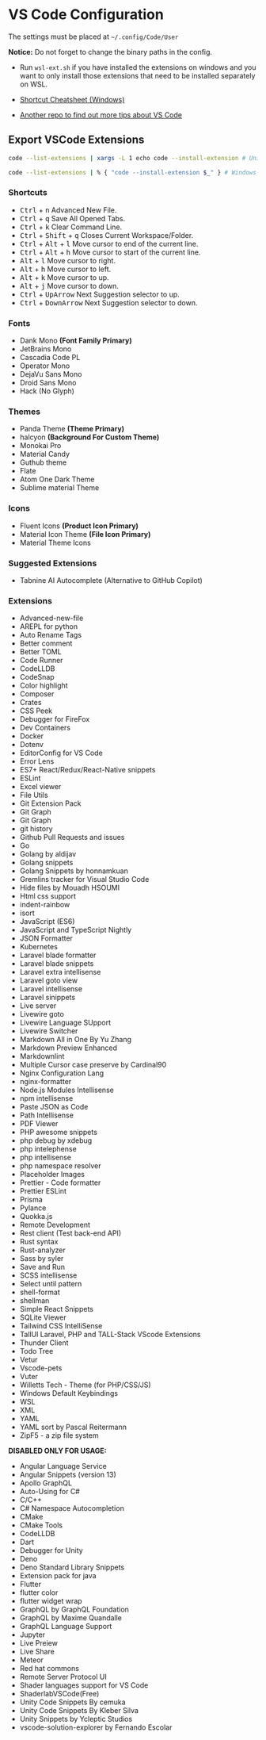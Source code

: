 # VS Code Configuration

The settings must be placed at `~/.config/Code/User`

**Notice:** Do not forget to change the binary paths in the config.

- Run `wsl-ext.sh` if you have installed the extensions on windows and you want to only install those extensions that need to be installed separately on WSL.

- [Shortcut Cheatsheet (Windows)](https://code.visualstudio.com/shortcuts/keyboard-shortcuts-windows.pdf)
- [Another repo to find out more tips about VS Code](https://github.com/cavo789/vscode_tips)

## Export VSCode Extensions

```bash
code --list-extensions | xargs -L 1 echo code --install-extension # Unix

code --list-extensions | % { "code --install-extension $_" } # Windows PowerShell
```

### Shortcuts

- <kbd>Ctrl</kbd> + <kbd>n</kbd> Advanced New File.
- <kbd>Ctrl</kbd> + <kbd>q</kbd> Save All Opened Tabs.
- <kbd>Ctrl</kbd> + <kbd>k</kbd> Clear Command Line.
- <kbd>Ctrl</kbd> + <kbd>Shift</kbd> + <kbd>q</kbd> Closes Current Workspace/Folder.
- <kbd>Ctrl</kbd> + <kbd>Alt</kbd> + <kbd>l</kbd> Move cursor to end of the current line.
- <kbd>Ctrl</kbd> + <kbd>Alt</kbd> + <kbd>h</kbd> Move cursor to start of the current line.
- <kbd>Alt</kbd> + <kbd>l</kbd> Move cursor to right.
- <kbd>Alt</kbd> + <kbd>h</kbd> Move cursor to left.
- <kbd>Alt</kbd> + <kbd>k</kbd> Move cursor to up.
- <kbd>Alt</kbd> + <kbd>j</kbd> Move cursor to down.
- <kbd>Ctrl</kbd> + <kbd>UpArrow</kbd> Next Suggestion selector to up.
- <kbd>Ctrl</kbd> + <kbd>DownArrow</kbd> Next Suggestion selector to down.

### Fonts

- Dank Mono **(Font Family Primary)**
- JetBrains Mono
- Cascadia Code PL
- Operator Mono
- DejaVu Sans Mono
- Droid Sans Mono
- Hack (No Glyph)

### Themes

- Panda Theme **(Theme Primary)**
- halcyon **(Background For Custom Theme)**
- Monokai Pro
- Material Candy
- Guthub theme
- Flate
- Atom One Dark Theme
- Sublime material Theme

### Icons

- Fluent Icons **(Product Icon Primary)**
- Material Icon Theme **(File Icon Primary)**
- Material Theme Icons

### Suggested Extensions

- Tabnine AI Autocomplete (Alternative to GitHub Copilot)

### Extensions

- Advanced-new-file
- AREPL for python
- Auto Rename Tags
- Better comment
- Better TOML
- Code Runner
- CodeLLDB
- CodeSnap
- Color highlight
- Composer
- Crates
- CSS Peek
- Debugger for FireFox
- Dev Containers
- Docker
- Dotenv
- EditorConfig for VS Code
- Error Lens
- ES7+ React/Redux/React-Native snippets
- ESLint
- Excel viewer
- File Utils
- Git Extension Pack
- Git Graph
- Git Graph
- git history
- Github Pull Requests and issues
- Go
- Golang by aldijav
- Golang snippets
- Golang Snippets by honnamkuan
- Gremlins tracker for Visual Studio Code
- Hide files by Mouadh HSOUMI
- Html css support
- indent-rainbow
- isort
- JavaScript (ES6)
- JavaScript and TypeScript Nightly
- JSON Formatter
- Kubernetes
- Laravel blade formatter
- Laravel blade snippets
- Laravel extra intellisense
- Laravel goto view
- Laravel intellisense
- Laravel sinippets
- Live server
- Livewire goto
- Livewire Language SUpport
- Livewire Switcher
- Markdown All in One By Yu Zhang
- Markdown Preview Enhanced
- Markdownlint
- Multiple Cursor case preserve by Cardinal90
- Nginx Configuration Lang
- nginx-formatter
- Node.js Modules Intellisense
- npm intellisense
- Paste JSON as Code
- Path Intellisense
- PDF Viewer
- PHP awesome snippets
- php debug by xdebug
- php intelephense
- php intellisense
- php namespace resolver
- Placeholder Images
- Prettier - Code formatter
- Prettier ESLint
- Prisma
- Pylance
- Quokka.js
- Remote Development
- Rest client (Test back-end API)
- Rust syntax
- Rust-analyzer
- Sass by syler
- Save and Run
- SCSS intellisense
- Select until pattern
- shell-format
- shellman
- Simple React Snippets
- SQLite Viewer
- Tailwind CSS IntelliSense
- TallUI Laravel, PHP and TALL-Stack VScode Extensions
- Thunder Client
- Todo Tree
- Vetur
- Vscode-pets
- Vuter
- Willetts Tech - Theme (for PHP/CSS/JS)
- Windows Default Keybindings
- WSL
- XML
- YAML
- YAML sort by Pascal Reitermann
- ZipF5 - a zip file system

**DISABLED ONLY FOR USAGE:**

- Angular Language Service
- Angular Snippets (version 13)
- Apollo GraphQL
- Auto-Using for C#
- C/C++
- C# Namespace Autocompletion
- CMake
- CMake Tools
- CodeLLDB
- Dart
- Debugger for Unity
- Deno
- Deno Standard Library Snippets
- Extension pack for java
- Flutter
- flutter color
- flutter widget wrap
- GraphQL by GraphQL Foundation
- GraphQL by Maxime Quandalle
- GraphQL Language Support
- Jupyter
- Live Preiew
- Live Share
- Meteor
- Red hat commons
- Remote Server Protocol UI
- Shader languages support for VS Code
- ShaderlabVSCode(Free)
- Unity Code Snippets By cemuka
- Unity Code Snippets By Kleber Silva
- Unity Snippets by Ycleptic Studios
- vscode-solution-explorer by Fernando Escolar
